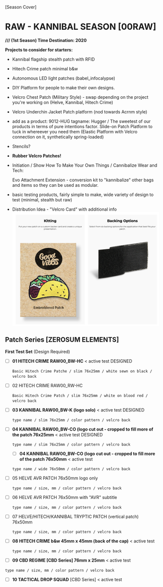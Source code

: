 [Season Cover]

# RAW - KANNIBAL SEASON [00RAW]

**/// (1st Season) Time Destination: 2020**

**Projects to consider for starters:**
- Kannibal flagship stealth patch with RFID
- Hitech Crime patch minimal b&w
- Autonomous LED light patches (babel_infocalypse)
- DIY Platform for people to make their own designs.
- Velcro Chest Patch (Military Style) - swap depending on the project you're working on (Helve, Kannibal, Hitech Crime)
- Velcro Underchin Jacket Patch platform (nod towards Acrnm style)
- add as a product: 9012-HUG tagname: Hugger / The sweetest of our products in terms of pure intentions factor. Slide-on Patch Platform to tuck in whereever you need them (Elastic Platform with Velcro connection on it, synthetically spring-loaded)
- Stencils?
- **Rubber Velcro Patches!**
- Initiation / Show How To Make Your Own Things / Cannibalize Wear and Tech: 

  Evo Attachment Extension - conversion kit to "kannibalize" other bags and items so they can be used as modular.
  
- basic testing products, fairly simple to make, wide variety of design to test (minimal, stealth but raw)
- Distribution Idea - "Velcro Card" with additional info
![](distribution-idea.png)

## Patch Series [ZEROSUM ELEMENTS]

**First Test Set** (Design Required)
- [ ] **01 HITECH CRIME RAW00_BW-HC** < active test DESIGNED
  
  ``` Basic Hitech Crime Patche / slim 76x25mm / white sewn on black / velcro back  ```
- [ ] 02 HITECH CRIME RAW00_RW-HC

  ``` Basic Hitech Crime Patch / slim 76x25mm / white on blood red / velcro back ```
  
- [ ] **03 KANNIBAL RAW00_BW-K (logo solo)** < active test DESIGNED

  ``` type name / slim 76x25mm / color pattern / velcro back ```

- [ ] **04 KANNIBAL RAW00_BW-CO (logo cut out - cropped to fill more of the patch 76x25mm** < active test DESIGNED

  ``` type name / slim 76x25mm / color pattern / velcro back ```
  
  - [ ] **04 KANNIBAL RAW00_BW-CO (logo cut out - cropped to fill more of the patch 76x50mm** < active test

  ``` type name / wide 76x50mm / color pattern / velcro back ```

- [ ] 05 HELVE AVR PATCH 76x50mm logo only

  ``` type name / size, mm / color pattern / velcro back ```
  
- [ ] 06 HELVE AVR PATCH 76x50mm with "AVR" subtitle

  ``` type name / size, mm / color pattern / velcro back ```
  
- [ ] 07 HELVE/HITECH/KANNIBAL TRYPTIC PATCH (vertical patch) 76x50mm

  ``` type name / size, mm / color pattern / velcro back ```
  
- [ ] **08 HITECH CRIME b&w 45mm x  45mm (back of the cap)** < active test

  ``` type name / size, mm / color pattern / velcro back ```
  
- [ ] **09 CBD REGIME [CBD Series] 76mm x  25mm** < active test

``` type name / size, mm / color pattern / velcro back ```

- [ ] **10 TACTICAL DROP SQUAD**  [CBD Series] < active test




